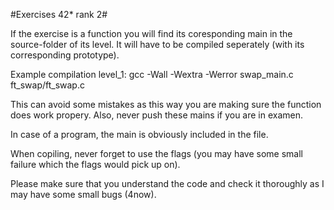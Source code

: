 #Exercises 42* rank 2#

If the exercise is a function you will find its coresponding main in the source-folder of its level.
It will have to be compiled seperately (with its corresponding prototype).

Example compilation level_1: gcc -Wall -Wextra -Werror swap_main.c ft_swap/ft_swap.c

This can avoid some mistakes as this way you are making sure the function does work propery. 
Also, never push these mains if you are in examen.

In case of a program, the main is obviously included in the file.

When copiling, never forget to use the flags (you may have some small failure which the flags would pick up on).

Please make sure that you understand the code and check it thoroughly as I may have some small bugs (4now).
